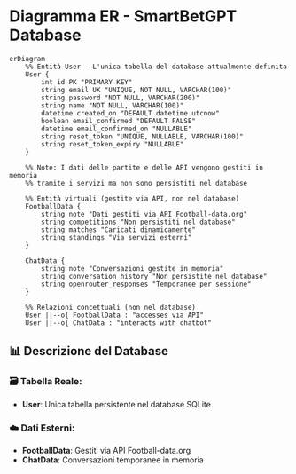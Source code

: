 # Diagramma ER - SmartBetGPT Database

```mermaid
erDiagram
    %% Entità User - L'unica tabella del database attualmente definita
    User {
        int id PK "PRIMARY KEY"
        string email UK "UNIQUE, NOT NULL, VARCHAR(100)"
        string password "NOT NULL, VARCHAR(200)"
        string name "NOT NULL, VARCHAR(100)"
        datetime created_on "DEFAULT datetime.utcnow"
        boolean email_confirmed "DEFAULT FALSE"
        datetime email_confirmed_on "NULLABLE"
        string reset_token "UNIQUE, NULLABLE, VARCHAR(100)"
        string reset_token_expiry "NULLABLE"
    }

    %% Note: I dati delle partite e delle API vengono gestiti in memoria
    %% tramite i servizi ma non sono persistiti nel database
    
    %% Entità virtuali (gestite via API, non nel database)
    FootballData {
        string note "Dati gestiti via API Football-data.org"
        string competitions "Non persistiti nel database"
        string matches "Caricati dinamicamente"
        string standings "Via servizi esterni"
    }

    ChatData {
        string note "Conversazioni gestite in memoria"
        string conversation_history "Non persistite nel database"
        string openrouter_responses "Temporanee per sessione"
    }

    %% Relazioni concettuali (non nel database)
    User ||--o{ FootballData : "accesses via API"
    User ||--o{ ChatData : "interacts with chatbot"
```

## 📊 **Descrizione del Database**

### **🗃️ Tabella Reale:**
- **User**: Unica tabella persistente nel database SQLite

### **☁️ Dati Esterni:**
- **FootballData**: Gestiti via API Football-data.org
- **ChatData**: Conversazioni temporanee in memoria

